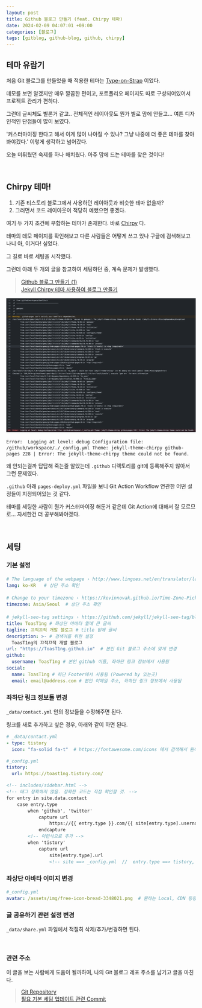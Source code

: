 ```yaml
---
layout: post
title: Github 블로그 만들기 (feat. Chirpy 테마)  
date: 2024-02-09 04:07:01 +09:00
categories: [블로그]
tags: [gitblog, github-blog, github, chirpy]                    
---
```


## 테마 유람기
처음 Git 블로그를 만들었을 때 적용한 테마는 [Type-on-Strap](https://github.com/sylhare/Type-on-Strap) 이었다.

데모를 보면 알겠지만 매우 깔끔한 편이고, 포트폴리오 페이지도 따로 구성되어있어서 프로젝트 관리가 편하다.

그런데 글씨체도 별론거 같고.. 전체적인 레이아웃도 뭔가 별로 맘에 안들고... 여튼 디자인적인 단점들이 많이 보였다.

'커스터마이징 한다고 해서 이게 많이 나아질 수 있나? 그냥 나중에 더 좋은 테마를 찾아봐야겠다.' 이렇게 생각하고 넘어갔다.

오늘 미뤄뒀던 숙제를 하나 해치웠다. 아주 맘에 드는 테마를 찾은 것이다!

<br/>

## Chirpy 테마!
1) 기존 티스토리 블로그에서 사용하던 레이아웃과 비슷한 테마 없을까?  
2) 그러면서 코드 레이아웃이 적당히 예뻤으면 좋겠다.

여기 두 가지 조건에 부합하는 테마가 존재한다. 바로 [Chirpy](https://github.com/ToasT1ng/jekyll-theme-chirpy) 다.

테마의 데모 페이지를 확인해보고 다른 사람들은 어떻게 쓰고 있나 구글에 검색해보고 나니 아, 이거다! 싶었다.

그 길로 바로 세팅을 시작했다.

그런데 아래 두 개의 글을 참고하여 세팅하던 중, 계속 문제가 발생했다.    
> [Github 블로그 만들기 (1)](https://devpro.kr/posts/Github-%EB%B8%94%EB%A1%9C%EA%B7%B8-%EB%A7%8C%EB%93%A4%EA%B8%B0-(1)/)       
[Jekyll Chirpy 테마 사용하여 블로그 만들기](https://www.irgroup.org/posts/jekyll-chirpy/)

![이미지](/assets/post_imgs/2024-02-10-github-blog-chirpy_git_action_error.png)

```
Error:  Logging at level: debug Configuration file: /github/workspace/./_config.yml Theme: jekyll-theme-chirpy github-pages 228 | Error: The jekyll-theme-chirpy theme could not be found.
```

왜 안되는걸까 답답해 죽는줄 알았는데 `.github` 디렉토리를 git에 등록해주지 않아서 그런 문제였다.

`.github` 아래 `pages-deploy.yml` 파일을 보니 Git Action Workflow 연관한 어떤 설정들이 지정되어있는 것 같다.

테마를 세팅한 사람이 뭔가 커스터마이징 해둔거 같은데 Git Action에 대해서 잘 모르므로... 자세한건 더 공부해봐야겠다.

<br/>

## 세팅

### 기본 설정
```yml
# The language of the webpage › http://www.lingoes.net/en/translator/langcode.htm
lang: ko-KR   # 상단 주소 확인

# Change to your timezone › https://kevinnovak.github.io/Time-Zone-Picker
timezone: Asia/Seoul  # 상단 주소 확인

# jekyll-seo-tag settings › https://github.com/jekyll/jekyll-seo-tag/blob/master/docs/usage.md
title: ToasT1ng # 좌상단 아바타 밑에 큰 글씨
tagline: 끄적끄적 개발 블로그 # title 밑에 글씨
description: >- # 검색어를 위한 설정
  ToasT1ng의 끄적끄적 개발 블로그
url: "https://ToasT1ng.github.io"  # 본인 Git 블로그 주소에 맞게 변경
github:
  username: ToasT1ng # 본인 github 이름, 좌하단 링크 정보에서 사용됨
social:
  name: ToasT1ng # 하단 Footer에서 사용됨 (Powered by 있는곳)
  email: email@address.com # 본인 이메일 주소, 좌하단 링크 정보에서 사용됨
```

### 좌하단 링크 정보들 변경
`_data/contact.yml` 안의 정보들을 수정해주면 된다. 

링크를 새로 추가하고 싶은 경우, 아래와 같이 하면 된다.
```yml
# _data/contact.yml
- type: tistory
  icon: "fa-solid fa-t"  # https://fontawesome.com/icons 에서 검색해서 원하는 것으로 바꾸기
```
```yml
#_config.yml
tistory:
  url: https://toast1ng.tistory.com/
```
```html
<!-- includes/sidebar.html -->
<!-- 태그 정확하지 않음. 정확한 코드는 직접 확인할 것. -->
for entry in site.data.contact
    case entry.type
        when 'github', 'twitter'
            capture url
                https://{{ entry.type }}.com/{{ site[entry.type].username }}
            endcapture
        <!-- 이런식으로 추가 -->
        when 'tistory'
            capture url
                site[entry.type].url
                <!-- site ==> _config.yml  //  entry.type ==> tistory, github 등등 -->
```

### 좌상단 아바타 이미지 변경
```yml
#_config.yml
avatar: /assets/img/free-icon-bread-3348021.png  # 원하는 Local, CDN 등등의 주소로 설정하면 된다.
```

### 글 공유하기 관련 설정 변경
`_data/share.yml` 파일에서 적절히 삭제/추가/변경하면 된다.

<br/>

### 관련 주소
이 글을 보는 사람에게 도움이 될까하여, 나의 Git 블로그 레포 주소를 남기고 글을 마친다.
> [Git Repository](https://github.com/ToasT1ng/ToasT1ng.github.io)    
[필요 기본 세팅 업데이트 관련 Commit](https://github.com/ToasT1ng/ToasT1ng.github.io/commit/64ae77b287ceacbac13683d3b217958a2e45d835)

  


